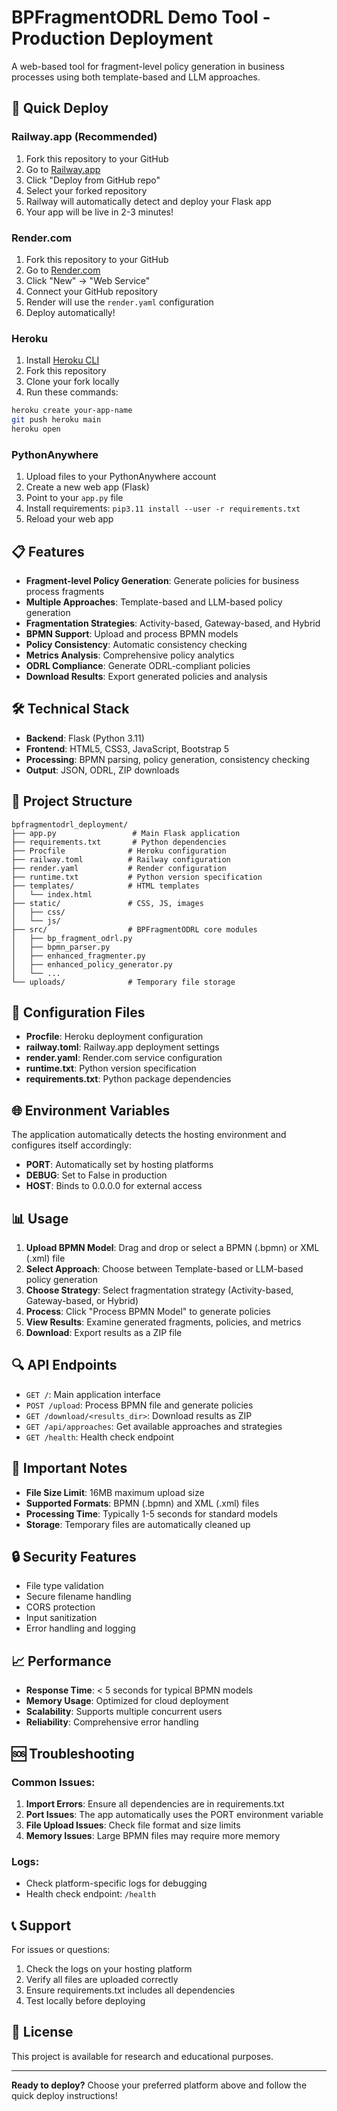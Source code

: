 # BPFragmentODRL Demo Tool - Production Deployment

A web-based tool for fragment-level policy generation in business processes using both template-based and LLM approaches.

## 🚀 Quick Deploy

### Railway.app (Recommended)
1. Fork this repository to your GitHub
2. Go to [Railway.app](https://railway.app)
3. Click "Deploy from GitHub repo"
4. Select your forked repository
5. Railway will automatically detect and deploy your Flask app
6. Your app will be live in 2-3 minutes!

### Render.com
1. Fork this repository to your GitHub
2. Go to [Render.com](https://render.com)
3. Click "New" → "Web Service"
4. Connect your GitHub repository
5. Render will use the `render.yaml` configuration
6. Deploy automatically!

### Heroku
1. Install [Heroku CLI](https://devcenter.heroku.com/articles/heroku-cli)
2. Fork this repository
3. Clone your fork locally
4. Run these commands:
```bash
heroku create your-app-name
git push heroku main
heroku open
```

### PythonAnywhere
1. Upload files to your PythonAnywhere account
2. Create a new web app (Flask)
3. Point to your `app.py` file
4. Install requirements: `pip3.11 install --user -r requirements.txt`
5. Reload your web app

## 📋 Features

- **Fragment-level Policy Generation**: Generate policies for business process fragments
- **Multiple Approaches**: Template-based and LLM-based policy generation
- **Fragmentation Strategies**: Activity-based, Gateway-based, and Hybrid
- **BPMN Support**: Upload and process BPMN models
- **Policy Consistency**: Automatic consistency checking
- **Metrics Analysis**: Comprehensive policy analytics
- **ODRL Compliance**: Generate ODRL-compliant policies
- **Download Results**: Export generated policies and analysis

## 🛠 Technical Stack

- **Backend**: Flask (Python 3.11)
- **Frontend**: HTML5, CSS3, JavaScript, Bootstrap 5
- **Processing**: BPMN parsing, policy generation, consistency checking
- **Output**: JSON, ODRL, ZIP downloads

## 📁 Project Structure

```
bpfragmentodrl_deployment/
├── app.py                 # Main Flask application
├── requirements.txt       # Python dependencies
├── Procfile              # Heroku configuration
├── railway.toml          # Railway configuration
├── render.yaml           # Render configuration
├── runtime.txt           # Python version specification
├── templates/            # HTML templates
│   └── index.html
├── static/               # CSS, JS, images
│   ├── css/
│   └── js/
├── src/                  # BPFragmentODRL core modules
│   ├── bp_fragment_odrl.py
│   ├── bpmn_parser.py
│   ├── enhanced_fragmenter.py
│   ├── enhanced_policy_generator.py
│   └── ...
└── uploads/              # Temporary file storage
```

## 🔧 Configuration Files

- **Procfile**: Heroku deployment configuration
- **railway.toml**: Railway.app deployment settings
- **render.yaml**: Render.com service configuration
- **runtime.txt**: Python version specification
- **requirements.txt**: Python package dependencies

## 🌐 Environment Variables

The application automatically detects the hosting environment and configures itself accordingly:

- **PORT**: Automatically set by hosting platforms
- **DEBUG**: Set to False in production
- **HOST**: Binds to 0.0.0.0 for external access

## 📊 Usage

1. **Upload BPMN Model**: Drag and drop or select a BPMN (.bpmn) or XML (.xml) file
2. **Select Approach**: Choose between Template-based or LLM-based policy generation
3. **Choose Strategy**: Select fragmentation strategy (Activity-based, Gateway-based, or Hybrid)
4. **Process**: Click "Process BPMN Model" to generate policies
5. **View Results**: Examine generated fragments, policies, and metrics
6. **Download**: Export results as a ZIP file

## 🔍 API Endpoints

- `GET /`: Main application interface
- `POST /upload`: Process BPMN file and generate policies
- `GET /download/<results_dir>`: Download results as ZIP
- `GET /api/approaches`: Get available approaches and strategies
- `GET /health`: Health check endpoint

## 🚨 Important Notes

- **File Size Limit**: 16MB maximum upload size
- **Supported Formats**: BPMN (.bpmn) and XML (.xml) files
- **Processing Time**: Typically 1-5 seconds for standard models
- **Storage**: Temporary files are automatically cleaned up

## 🔒 Security Features

- File type validation
- Secure filename handling
- CORS protection
- Input sanitization
- Error handling and logging

## 📈 Performance

- **Response Time**: < 5 seconds for typical BPMN models
- **Memory Usage**: Optimized for cloud deployment
- **Scalability**: Supports multiple concurrent users
- **Reliability**: Comprehensive error handling

## 🆘 Troubleshooting

### Common Issues:

1. **Import Errors**: Ensure all dependencies are in requirements.txt
2. **Port Issues**: The app automatically uses the PORT environment variable
3. **File Upload Issues**: Check file format and size limits
4. **Memory Issues**: Large BPMN files may require more memory

### Logs:
- Check platform-specific logs for debugging
- Health check endpoint: `/health`

## 📞 Support

For issues or questions:
1. Check the logs on your hosting platform
2. Verify all files are uploaded correctly
3. Ensure requirements.txt includes all dependencies
4. Test locally before deploying

## 📄 License

This project is available for research and educational purposes.

---

**Ready to deploy?** Choose your preferred platform above and follow the quick deploy instructions!

